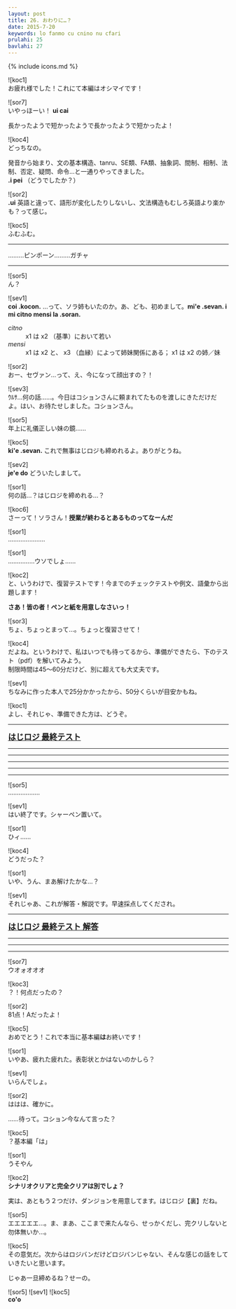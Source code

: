 ```yaml
---
layout: post
title: 26. おわりに…？
date: 2015-7-20
keywords: lo fanmo cu cnino nu cfari
prulahi: 25
bavlahi: 27
---
```

{% include icons.md %}

![koc1]  
お疲れ様でした！これにて本編はオシマイです！

![sor7]  
いやっほーい！ <b>ui cai</b>

長かったようで短かったようで長かったようで短かったよ！

![koc4]  
どっちなの。

発音から始まり、文の基本構造、tanru、SE類、FA類、抽象詞、間制、相制、法制、否定、疑問、命令…と一通りやってきました。  
<b>.i pei</b> （どうでしたか？）

![sor2]  
<b>.ui</b> 英語と違って、語形が変化したりしないし、文法構造もむしろ英語より楽かも？って感じ。

![koc5]  
ふむふむ。

----

………ピンポーン………ガチャ

-----

![sor5]  
ん？

![sev1]  
<b>coi .kocon.</b> …って、ソラ姉もいたのか。あ、ども、初めまして。<b>mi'e .sevan. i mi citno mensi la .soran.</b>

<dl class="box valsi">
<dt><dfn>citno</dfn></dt>
<dd >x1 は x2 （基準）において若い</dd>
<dt><dfn>mensi</dfn></dt>
<dd >x1 は x2 と、 x3 （血縁）によって姉妹関係にある；  x1 は x2 の姉／妹</dd>
</dl>

![sor2]  
おー、セヴァン…って、え、今になって顔出すの？！

![sev3]  
ｳﾙｻ…何の話……。今日はコションさんに頼まれてたものを渡しにきただけだよ。はい、お待たせしました。コションさん。

![sor5]  
年上に礼儀正しい妹の鏡……

![koc5]  
<b>ki'e .sevan.</b> これで無事はじロジも締めれるよ。ありがとうね。

![sev2]  
<b>je'e do</b> どういたしまして。

![sor1]  
何の話…？はじロジを締めれる…？

![koc6]  
さーって！ソラさん！<b>授業が終わるとあるものってなーんだ</b>

![sor1]  
…………………


![sor1]  
……………ウソでしょ……

![koc2]  
と、いうわけで、復習テストです！今までのチェックテストや例文、語彙から出題します！

**さあ！皆の者！ペンと紙を用意しなさいっ！**

![sor3]  
ちょ、ちょっとまって…。ちょっと復習させて！

![koc4]  
だよね。というわけで、私はいつでも待ってるから、準備ができたら、下のテスト（pdf）を解いてみよう。  
制限時間は45～60分だけど、別に超えても大丈夫です。

![sev1]  
ちなみに作った本人で25分かかったから、50分くらいが目安かもね。

![koc1]  
よし、それじゃ、準備できた方は、どうぞ。

-----

<b><font size="4"><a href="{{site.url}}{{site.baseurl}}/article/drata/hajloj_cipra_1.2.pdf">はじロジ 最終テスト</a></font></b>

----

----

----

----

----

![sor5]  
………………

![sev1]  
はい終了です。シャーペン置いて。

![sor1]  
ひィ……

![koc4]  
どうだった？

![sor1]  
いや、うん、まあ解けたかな…？

![sev1]  
それじゃあ、これが解答・解説です。早速採点してくだされ。

------

<b><font size="4"><a href="{{site.url}}{{site.baseurl}}/article/drata/hajloj_cipra_danfu_1.2.pdf">はじロジ 最終テスト 解答</a></font></b>

------

------
------

![sor7]  
ウオォオオオ

![koc3]  
？！何点だったの？

![sor2]  
81点！Aだったよ！

![koc5]  
おめでとう！これで本当に基本編<b>は</b>お終いです！

![sor1]  
いやあ、疲れた疲れた。表彰状とかはないのかしら？

![sev1]  
いらんでしょ。

![sor2]  
ははは、確かに。

……待って。コション今なんて言った？

![koc5]  
？基本編「は」

![sor1]  
うそやん

![koc2]  
<b>シナリオクリアと完全クリアは別でしょ？</b>

実は、あともう２つだけ、ダンジョンを用意してます。はじロジ【裏】だね。

![sor5]  
エエエエエ…。ま、まあ、ここまで来たんなら、せっかくだし、完クリしないと勿体無いか…。

![koc5]  
その意気だ。次からはロジバンだけどロジバンじゃない、そんな感じの話をしていきたいと思います。

じゃあ一旦締めるね？せーの。

![sor5] ![sev1] ![koc5]  
<b>co'o</b>

